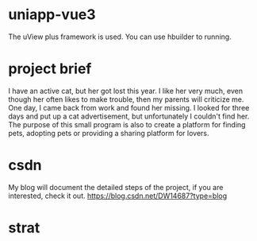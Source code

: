 # uniapp-vue3
The uView plus framework is used.
You can use hbuilder to running.
# project brief
I have an active cat, but her got lost this year. I like her very much, even though her often likes to make trouble, then my parents will criticize me.
One day, I came back from work and found her missing. I looked  for three days and  put up a cat advertisement, but unfortunately I couldn't find her. 
The purpose of this small program is also to create a platform for finding pets, adopting pets or providing a sharing platform for  lovers.
# csdn
My blog will document the detailed steps of the project, if you are interested, check it out.
https://blog.csdn.net/DW14687?type=blog
# strat

